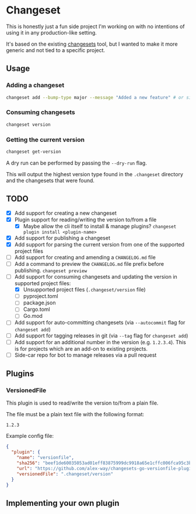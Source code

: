 # Changeset

This is honestly just a fun side project I'm working on with no intentions of using it in any production-like setting.

It's based on the existing [changesets](https://github.com/changesets/changesets) tool, but I wanted to make it more generic and not tied to a specific project.

## Usage

### Adding a changeset

```bash
changeset add --bump-type major --message "Added a new feature" # or simply `changeset add`
```

### Consuming changesets

```bash
changeset version
```

### Getting the current version

```bash
changeset get-version
```

A dry run can be performed by passing the `--dry-run` flag.

This will output the highest version type found in the `.changeset` directory and the changesets that were found.

## TODO

- [x] Add support for creating a new changeset
- [x] Plugin support for reading/writing the version to/from a file
  - [x] Maybe allow the cli itself to install & manage plugins? `changeset plugin install <plugin-name>`
- [x] Add support for publishing a changeset
- [x] Add support for parsing the current version from one of the supported project files
- [ ] Add support for creating and amending a `CHANGELOG.md` file
- [ ] Add a command to preview the `CHANGELOG.md` file prefix before publishing. `changeset preview`
- [ ] Add support for consuming changesets and updating the version in supported project files:
  - [x] Unsupported project files (`.changeset/version` file)
  - [ ] pyproject.toml
  - [ ] package.json
  - [ ] Cargo.toml
  - [ ] Go.mod
- [ ] Add support for auto-committing changesets (via `--autocommit` flag for `changeset add`)
- [ ] Add support for tagging releases in git (via `--tag` flag for `changeset add`)
- [ ] Add support for an additional number in the version (e.g. `1.2.3.4`). This is for projects which are an add-on to existing projects.
- [ ] Side-car repo for bot to manage releases via a pull request

## Plugins

### VersionedFile

This plugin is used to read/write the version to/from a plain file.

The file must be a plain text file with the following format:

```text
1.2.3
```

Example config file:

```json
{
  "plugin": {
    "name": "versionfile",
    "sha256": "beef1de60035053ad01eff83875999dc9918a65e1cffc006fca95c3bfbe55d70",
    "url": "https://github.com/alex-way/changesets-go-versionfile-plugin/releases/download/0.0.2/versionfile.wasm",
    "versionedFile": ".changeset/version"
  }
}
```

## Implementing your own plugin
